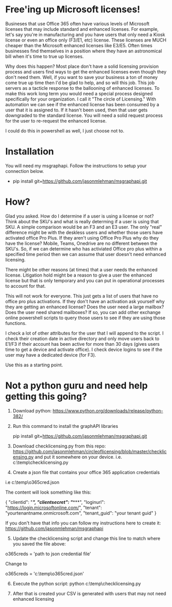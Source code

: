 # Free'ing up Microsoft licenses!

Busineses that use Office 365 often have various levels of Microsoft licenses that may include standard and enhanced licenses.  For example, let's say you're in manufacturing and you have users that only need a Kiosk license or even an office only (F3/E1, etc) license.  These licenses are MUCH cheaper than the Microsoft enhanced licenses like E3/E5.  Often times businesses find themselves in a position where they have an astronomical bill when it's time to true up licenses.  

Why does this happen?  Most place don't have a solid licensing provision process and users find ways to get the enhanced licenses even though they don't need them.  Well, if you want to save your business a ton of money come true up time then I'd be glad to help, and so will this job.  This job servers as a tacticle response to the ballooning of enhanced licenses.  To make this work long term you would need a special process designed specifically for your organization.  I call it "The circle of Licensing."  With automation we can see if the enhanced license has been consumed by a user that it is assigned to.  If it hasn't been used, then that user gets downgraded to the standard license.  You will need a solid request process for the user to re-request the enhanced license.

I could do this in powershell as well, I just choose not to.

# Installation

You will need my msgraphapi.  Follow the instructions to setup your connection below.

* pip install git+https://github.com/jasonmlehman/msgraphapi.git

# How?

Glad you asked.  How do I determine if a user is using a license or not?  Think about the SKU's and what is really determing if a user is using that SKU.  A simple comparison would be an F3 and an E3 user.  The only "real" difference might be with the deskless users and whether those users have activated office Pro Plus.  If they aren't using Office Pro Plus why do they have the license?  Mobile, Teams, Onedrive are no different between the SKU's.  So, if we can determine who has activiated Office pro plus within a specified time period then we can assume that user doesn't need enhanced licensing.

There might be other reasons (at times) that a user needs the enhanced license.  Litigation hold might be a reason to give a user the enhanced license but that is only temporary and you can put in operational processes to account for that.

This will not work for everyone.  This just gets a list of users that have no office pro plus activations.  If they don't have an activation ask yourself why they are getting an enhanced license?  Does the user need a large mailbox? Does the user need shared mailboxes?  If so, you can add other exchange online powershell scripts to query those users to see if they are using those functions.

I check a lot of other attributes for the user that I will append to the script.  I check their creation date in active directory and only move users back to E1/F3 if their account has been active for more than 30 days (gives users time to get a device and activate office). I check device logins to see if the user may have a dedicated device (for F3).

Use this as a starting point.  

# Not a python guru and need help getting this going?

1) Download python: https://www.python.org/downloads/release/python-382/

2) Run this command to install the graphAPI libraries

   pip install git+https://github.com/jasonmlehman/msgraphapi.git

3) Download checklicensing.py from this repo: https://github.com/jasonmlehman/circleoflicensing/blob/master/checklicensing.py and put it somewhere on your device.  i.e. c:\temp\checklicensing.py

4)  Create a json file that contains your office 365 application credentials

i.e c:\temp\o365cred.json

The content will look something like this:

{
        "clientid": "***************",
        "clientsecret": "******************",
        "loginurl": "https://login.microsoftonline.com/",
        "tenant": "yourtenantname.onmicrosoft.com",
        "tenant_guid": "your tenant guid"
}

If you don't have that info you can follow my instructions here to create it:  https://github.com/jasonmlehman/msgraphapi

5)  Update the checklicensing script and change this line to match where you saved the file above:

o365creds = 'path to json credential file'

Change to

o365creds = 'c:\\temp\\o365cred.json'

6)  Execute the python script: python c:\temp\checklicensing.py

7)  After that is created your CSV is generated with users that may not need enhanced licensing
